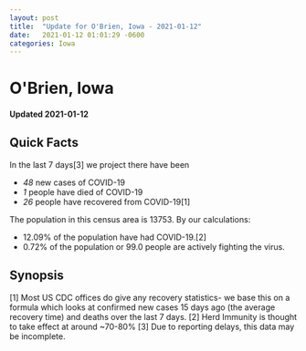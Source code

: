 ```yaml
---
layout: post
title:  "Update for O'Brien, Iowa - 2021-01-12"
date:   2021-01-12 01:01:29 -0600
categories: Iowa
---
```


# O'Brien, Iowa
#### Updated 2021-01-12

## Quick Facts

In the last 7 days[3] we project there have been
- *48* new cases of COVID-19
- *1* people have died of COVID-19
- *26* people have recovered from COVID-19[1]

The population in this census area is 13753. By our calculations:
- 12.09% of the population have had COVID-19.[2]
- 0.72% of the population or 99.0 people are actively fighting the virus.

## Synopsis




[1] Most US CDC offices do give any recovery statistics- we base this on a formula which looks at confirmed new cases
15 days ago (the average recovery time) and deaths over the last 7 days.
[2] Herd Immunity is thought to take effect at around ~70-80%
[3] Due to reporting delays, this data may be incomplete. 
    